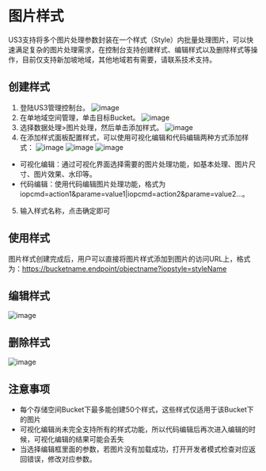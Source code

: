 # 图片样式


US3支持将多个图片处理参数封装在一个样式（Style）内批量处理图片，可以快速满足复杂的图片处理需求，在控制台支持创建样式、编辑样式以及删除样式等操作，目前仅支持新加坡地域，其他地域若有需要，请联系技术支持。

## 创建样式
1. 登陆US3管理控制台。
![image](/images/pic/us3.png)
2. 在单地域空间管理，单击目标Bucket。
![image](/images/pic/bucket.png)
3. 选择数据处理>图片处理，然后单击添加样式。
![image](/images/pic/image_addstyle.png)
4. 在添加样式面板配置样式，可以使用可视化编辑和代码编辑两种方式添加样式：
![image](/images/pic/add_style.png)
![image](/images/pic/add_style_1.png)
![image](/images/pic/code_edit.png)
- 可视化编辑：通过可视化界面选择需要的图片处理功能，如基本处理、图片尺寸、图片效果、水印等。
- 代码编辑：使用代码编辑图片处理功能，格式为iopcmd=action1&parame=value1|iopcmd=action2&parame=value2...。
5. 输入样式名称，点击确定即可


## 使用样式
图片样式创建完成后，用户可以直接将图片样式添加到图片的访问URL上，格式为：https://bucketname.endpoint/objectname?iopstyle=styleName


## 编辑样式
![image](/images/pic/style_edit.png)



## 删除样式
![image](/images/pic/style_delete.png)



## 注意事项
- 每个存储空间Bucket下最多能创建50个样式，这些样式仅适用于该Bucket下的图片
- 可视化编辑尚未完全支持所有的样式功能，所以代码编辑后再次进入编辑的时候，可视化编辑的结果可能会丢失
- 当选择编辑框里面的参数，若图片没有加载成功，打开开发者模式检查对应返回错误，修改对应参数。
